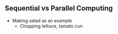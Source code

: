 ## Sequential vs Parallel Computing
- Making salad as an example
	- Chopping lettuce, tomato cun 
<!--stackedit_data:
eyJoaXN0b3J5IjpbMTczMTE0ODkwOF19
-->